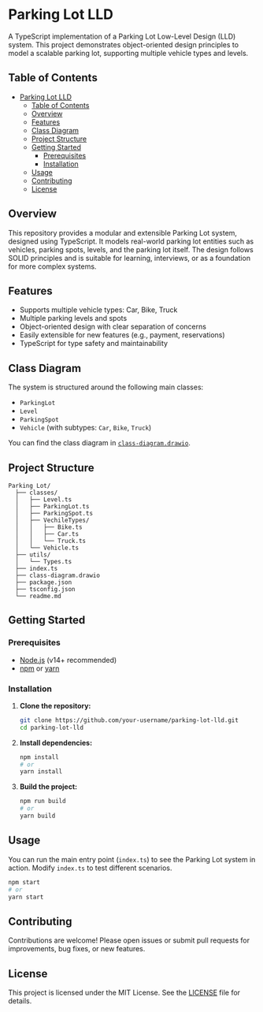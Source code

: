 # Parking Lot LLD

A TypeScript implementation of a Parking Lot Low-Level Design (LLD) system. This project demonstrates object-oriented design principles to model a scalable parking lot, supporting multiple vehicle types and levels.

## Table of Contents

- [Parking Lot LLD](#parking-lot-lld)
  - [Table of Contents](#table-of-contents)
  - [Overview](#overview)
  - [Features](#features)
  - [Class Diagram](#class-diagram)
  - [Project Structure](#project-structure)
  - [Getting Started](#getting-started)
    - [Prerequisites](#prerequisites)
    - [Installation](#installation)
  - [Usage](#usage)
  - [Contributing](#contributing)
  - [License](#license)

## Overview

This repository provides a modular and extensible Parking Lot system, designed using TypeScript. It models real-world parking lot entities such as vehicles, parking spots, levels, and the parking lot itself. The design follows SOLID principles and is suitable for learning, interviews, or as a foundation for more complex systems.

## Features

- Supports multiple vehicle types: Car, Bike, Truck
- Multiple parking levels and spots
- Object-oriented design with clear separation of concerns
- Easily extensible for new features (e.g., payment, reservations)
- TypeScript for type safety and maintainability

## Class Diagram

The system is structured around the following main classes:

- `ParkingLot`
- `Level`
- `ParkingSpot`
- `Vehicle` (with subtypes: `Car`, `Bike`, `Truck`)

You can find the class diagram in [`class-diagram.drawio`](class-diagram.drawio).

## Project Structure

```
Parking Lot/
  ├── classes/
  │   ├── Level.ts
  │   ├── ParkingLot.ts
  │   ├── ParkingSpot.ts
  │   ├── VechileTypes/
  │   │   ├── Bike.ts
  │   │   ├── Car.ts
  │   │   └── Truck.ts
  │   └── Vehicle.ts
  ├── utils/
  │   └── Types.ts
  ├── index.ts
  ├── class-diagram.drawio
  ├── package.json
  ├── tsconfig.json
  └── readme.md
```

## Getting Started

### Prerequisites

- [Node.js](https://nodejs.org/) (v14+ recommended)
- [npm](https://www.npmjs.com/) or [yarn](https://yarnpkg.com/)

### Installation

1. **Clone the repository:**

   ```bash
   git clone https://github.com/your-username/parking-lot-lld.git
   cd parking-lot-lld
   ```

2. **Install dependencies:**

   ```bash
   npm install
   # or
   yarn install
   ```

3. **Build the project:**
   ```bash
   npm run build
   # or
   yarn build
   ```

## Usage

You can run the main entry point (`index.ts`) to see the Parking Lot system in action. Modify `index.ts` to test different scenarios.

```bash
npm start
# or
yarn start
```

## Contributing

Contributions are welcome! Please open issues or submit pull requests for improvements, bug fixes, or new features.

## License

This project is licensed under the MIT License. See the [LICENSE](LICENSE) file for details.
